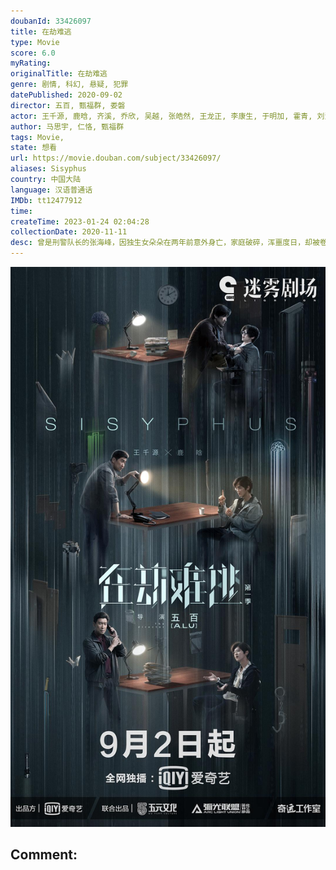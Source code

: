 ```yaml
---
doubanId: 33426097
title: 在劫难逃
type: Movie
score: 6.0
myRating: 
originalTitle: 在劫难逃
genre: 剧情, 科幻, 悬疑, 犯罪
datePublished: 2020-09-02
director: 五百, 甄福群, 娄磐
actor: 王千源, 鹿晗, 齐溪, 乔欣, 吴越, 张皓然, 王龙正, 李康生, 于明加, 霍青, 刘洁, 李庆誉, 邢瀚卿, 施羽, 吴国华, 赵岩松, 王峥, 韩明霖, 孙振鹏, 池源, 马晨焱, 俞芊芊, 韩东, 甘璐铭
author: 马思宇, 仁恪, 甄福群
tags: Movie, 
state: 想看
url: https://movie.douban.com/subject/33426097/
aliases: Sisyphus
country: 中国大陆
language: 汉语普通话
IMDb: tt12477912
time: 
createTime: 2023-01-24 02:04:28
collectionDate: 2020-11-11
desc: 曾是刑警队长的张海峰，因独生女朵朵在两年前意外身亡，家庭破碎，浑噩度日，却被卷入一起连环杀人案中，而这个案件似乎与朵朵当年的意外密切相关。迎接他的，不仅是复杂莫测的凶案真相，还有层层叠叠的时光陷阱.....
---
```


![image](assets/p2618622168.jpg)

Comment: 
---

